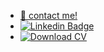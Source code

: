 - <a href="mailto:work@ionas.dev">:email: contact me!</a>
- [![Linkedin Badge](https://img.shields.io/badge/-Ionas-blue?style=flat&logo=Linkedin&logoColor=white)](https://www.linkedin.com/in/ionas-vasileiadis-17956326b/)
- [![Download CV](https://img.shields.io/badge/CV-.pdf-ghostwhite)](https://ionas.dev/CV.pdf)
